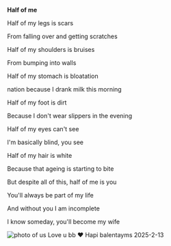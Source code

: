 **Half of me**


Half of my legs is scars

From falling over and getting scratches

Half of my shoulders is bruises

From bumping into walls

Half of my stomach is bloatation

nation because I drank milk this morning

Half of my foot is dirt

Because I don't wear slippers in the evening

Half of my eyes can't see

I'm basically blind, you see

Half of my hair is white

Because that ageing is starting to bite

But despite all of this, half of me is you

You'll always be part of my life

And without you I am incomplete

I know someday, you'll become my wife

![photo of us](https://elogada.github.io/half-of-me/half-of-me.jpg)
Love u bb ♥
Hapi balentayms
2025-2-13
